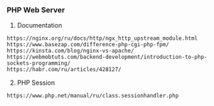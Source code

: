 ### PHP Web Server 


1. Documentation
```
https://nginx.org/ru/docs/http/ngx_http_upstream_module.html
https://www.basezap.com/difference-php-cgi-php-fpm/
https://kinsta.com/blog/nginx-vs-apache/
https://webmobtuts.com/backend-development/introduction-to-php-sockets-programming/
https://habr.com/ru/articles/428127/
```

2. PHP Session 
```
https://www.php.net/manual/ru/class.sessionhandler.php
```
